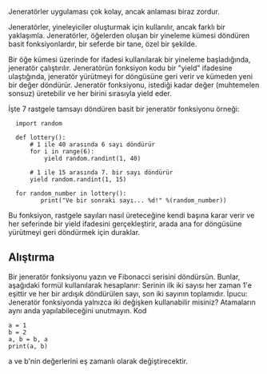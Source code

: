 Jeneratörler uygulaması çok kolay, ancak anlaması biraz zordur.

Jeneratörler, yineleyiciler oluşturmak için kullanılır, ancak farklı bir yaklaşımla. Jeneratörler, öğelerden oluşan bir yineleme kümesi döndüren basit fonksiyonlardır, bir seferde bir tane, özel bir şekilde.

Bir öğe kümesi üzerinde for ifadesi kullanılarak bir yineleme başladığında, jeneratör çalıştırılır. Jeneratörün fonksiyon kodu bir "yield" ifadesine ulaştığında, jeneratör yürütmeyi for döngüsüne geri verir ve kümeden yeni bir değer döndürür. Jeneratör fonksiyonu, istediği kadar değer (muhtemelen sonsuz) üretebilir ve her birini sırasıyla yield eder.

İşte 7 rastgele tamsayı döndüren basit bir jeneratör fonksiyonu örneği:

      import random
      
      def lottery():
          # 1 ile 40 arasında 6 sayı döndürür
          for i in range(6):
              yield random.randint(1, 40)
      
          # 1 ile 15 arasında 7. bir sayı döndürür
          yield random.randint(1, 15)
      
      for random_number in lottery():
             print("Ve bir sonraki sayı... %d!" %(random_number))

Bu fonksiyon, rastgele sayıları nasıl üreteceğine kendi başına karar verir ve her seferinde bir yield ifadesini gerçekleştirir, arada ana for döngüsüne yürütmeyi geri döndürmek için duraklar.

Alıştırma
--------

Bir jeneratör fonksiyonu yazın ve Fibonacci serisini döndürsün. Bunlar, aşağıdaki formül kullanılarak hesaplanır: Serinin ilk iki sayısı her zaman 1'e eşittir ve her bir ardışık döndürülen sayı, son iki sayının toplamıdır. İpucu: Jeneratör fonksiyonda yalnızca iki değişken kullanabilir misiniz? Atamaların aynı anda yapılabileceğini unutmayın. Kod

    a = 1
    b = 2
    a, b = b, a
    print(a, b)

a ve b'nin değerlerini eş zamanlı olarak değiştirecektir.